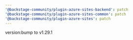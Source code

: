 ```yaml
---
'@backstage-community/plugin-azure-sites-backend': patch
'@backstage-community/plugin-azure-sites-common': patch
'@backstage-community/plugin-azure-sites': patch
---
```


version:bump to v1.29.1
